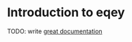 # Introduction to eqey

TODO: write [great documentation](http://jacobian.org/writing/what-to-write/)

